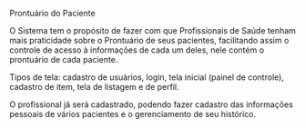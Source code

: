 Prontuário do Paciente

O Sistema tem o propósito de fazer com que Profissionais de Saúde tenham mais praticidade sobre o Prontuário de seus pacientes, facilitando assim o controle de acesso à informações de cada um deles, nele contém o prontuário de cada paciente.

Tipos de tela: cadastro de usuários, login, tela inicial (painel de controle), cadastro de item, tela de listagem e de perfil.

O profissional já será cadastrado, podendo fazer cadastro das informações pessoais de vários pacientes e o gerenciamento de seu histórico.
